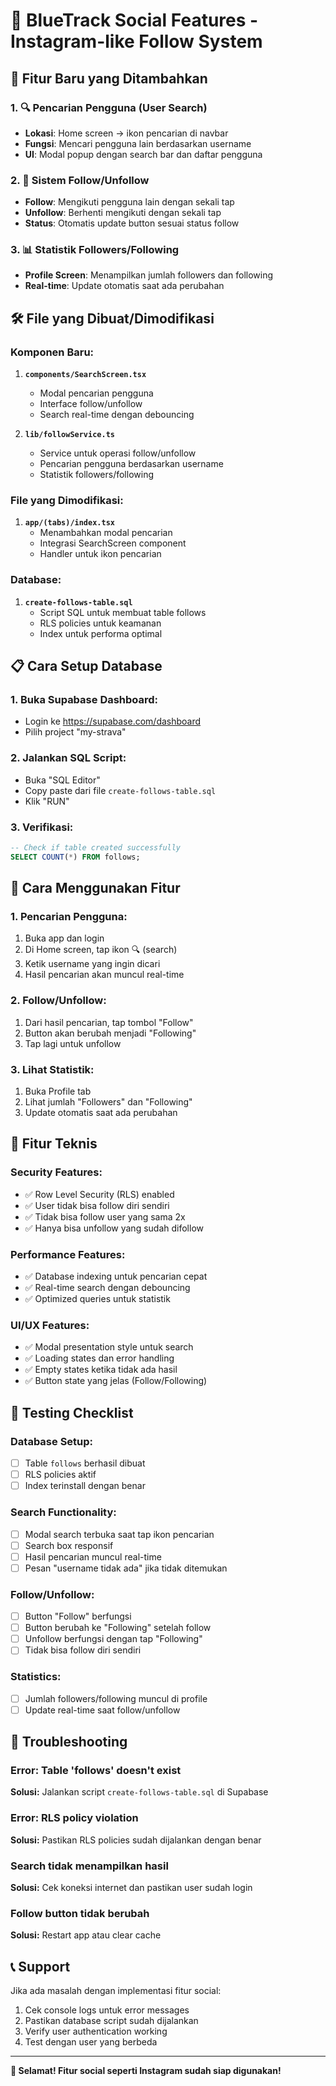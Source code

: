 # 🚀 BlueTrack Social Features - Instagram-like Follow System

## 📱 **Fitur Baru yang Ditambahkan**

### **1. 🔍 Pencarian Pengguna (User Search)**
- **Lokasi**: Home screen → ikon pencarian di navbar
- **Fungsi**: Mencari pengguna lain berdasarkan username
- **UI**: Modal popup dengan search bar dan daftar pengguna

### **2. 👥 Sistem Follow/Unfollow**
- **Follow**: Mengikuti pengguna lain dengan sekali tap
- **Unfollow**: Berhenti mengikuti dengan sekali tap
- **Status**: Otomatis update button sesuai status follow

### **3. 📊 Statistik Followers/Following**
- **Profile Screen**: Menampilkan jumlah followers dan following
- **Real-time**: Update otomatis saat ada perubahan

## 🛠️ **File yang Dibuat/Dimodifikasi**

### **Komponen Baru:**
1. **`components/SearchScreen.tsx`**
   - Modal pencarian pengguna
   - Interface follow/unfollow
   - Search real-time dengan debouncing

2. **`lib/followService.ts`**
   - Service untuk operasi follow/unfollow
   - Pencarian pengguna berdasarkan username
   - Statistik followers/following

### **File yang Dimodifikasi:**
1. **`app/(tabs)/index.tsx`**
   - Menambahkan modal pencarian
   - Integrasi SearchScreen component
   - Handler untuk ikon pencarian

### **Database:**
1. **`create-follows-table.sql`**
   - Script SQL untuk membuat table follows
   - RLS policies untuk keamanan
   - Index untuk performa optimal

## 📋 **Cara Setup Database**

### **1. Buka Supabase Dashboard:**
- Login ke https://supabase.com/dashboard
- Pilih project "my-strava"

### **2. Jalankan SQL Script:**
- Buka "SQL Editor"
- Copy paste dari file `create-follows-table.sql`
- Klik "RUN"

### **3. Verifikasi:**
```sql
-- Check if table created successfully
SELECT COUNT(*) FROM follows;
```

## 🎯 **Cara Menggunakan Fitur**

### **1. Pencarian Pengguna:**
1. Buka app dan login
2. Di Home screen, tap ikon 🔍 (search)
3. Ketik username yang ingin dicari
4. Hasil pencarian akan muncul real-time

### **2. Follow/Unfollow:**
1. Dari hasil pencarian, tap tombol "Follow"
2. Button akan berubah menjadi "Following"
3. Tap lagi untuk unfollow

### **3. Lihat Statistik:**
1. Buka Profile tab
2. Lihat jumlah "Followers" dan "Following"
3. Update otomatis saat ada perubahan

## 🔧 **Fitur Teknis**

### **Security Features:**
- ✅ Row Level Security (RLS) enabled
- ✅ User tidak bisa follow diri sendiri
- ✅ Tidak bisa follow user yang sama 2x
- ✅ Hanya bisa unfollow yang sudah difollow

### **Performance Features:**
- ✅ Database indexing untuk pencarian cepat
- ✅ Real-time search dengan debouncing
- ✅ Optimized queries untuk statistik

### **UI/UX Features:**
- ✅ Modal presentation style untuk search
- ✅ Loading states dan error handling
- ✅ Empty states ketika tidak ada hasil
- ✅ Button state yang jelas (Follow/Following)

## 🧪 **Testing Checklist**

### **Database Setup:**
- [ ] Table `follows` berhasil dibuat
- [ ] RLS policies aktif
- [ ] Index terinstall dengan benar

### **Search Functionality:**
- [ ] Modal search terbuka saat tap ikon pencarian
- [ ] Search box responsif
- [ ] Hasil pencarian muncul real-time
- [ ] Pesan "username tidak ada" jika tidak ditemukan

### **Follow/Unfollow:**
- [ ] Button "Follow" berfungsi
- [ ] Button berubah ke "Following" setelah follow
- [ ] Unfollow berfungsi dengan tap "Following"
- [ ] Tidak bisa follow diri sendiri

### **Statistics:**
- [ ] Jumlah followers/following muncul di profile
- [ ] Update real-time saat follow/unfollow

## 🚨 **Troubleshooting**

### **Error: Table 'follows' doesn't exist**
**Solusi:** Jalankan script `create-follows-table.sql` di Supabase

### **Error: RLS policy violation**
**Solusi:** Pastikan RLS policies sudah dijalankan dengan benar

### **Search tidak menampilkan hasil**
**Solusi:** Cek koneksi internet dan pastikan user sudah login

### **Follow button tidak berubah**
**Solusi:** Restart app atau clear cache

## 📞 **Support**

Jika ada masalah dengan implementasi fitur social:
1. Cek console logs untuk error messages
2. Pastikan database script sudah dijalankan
3. Verify user authentication working
4. Test dengan user yang berbeda

---

**🎉 Selamat! Fitur social seperti Instagram sudah siap digunakan!**
